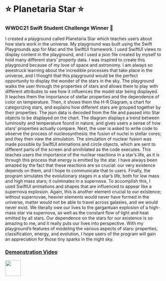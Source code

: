# ⭐️ Planetaria Star ⭐️

### WWDC21 Swift Student Challenge Winner 🥇

I created a playground called Planetaria Star which teaches users about how stars work in the universe. My playground was built using the Swift Playgrounds app for Mac and the SwiftUI framework. I used SwiftUI views to display content in the playground, and I used a json file created by myself to hold many different stars’ property data. I was inspired to create this playground because of my love of space and astronomy. I am always so awestruck learning about the incredible processes that take place in the universe, and I thought that this playground would be the perfect opportunity to display the wonder of the stars in the sky. The playground walks the user through the properties of stars and allows them to play with different attributes to see how it influences the model star being displayed. It teaches them the importance of stellar properties and the dependence of color on temperature. Then, it shows them the H-R Diagram, a chart for categorizing stars, and explains how different stars are grouped together by their properties. The json data is decoded from the file and passed into Star objects to be displayed on the chart. The diagram displays a trend between luminosity and temperature found in nature, and gives users a sense of how stars’ properties actually compare. Next, the user is asked to write code to observe the process of nucleosynthesis: the fusion of nuclei in stellar cores; and they then view the simulation. The simulation of nuclear fusion was made possible by SwiftUI animations and circle objects, which are sent to different parts of the screen and annihilated as the code executes. This teaches users the importance of the nuclear reactions in a star’s life, as it is through this process that energy is emitted by the star. I have always been amazed by the fact that these reactions are so crucial: our very existence depends on them, and I hope to communicate that to users. Finally, the program simulates the evolutionary stages in a star’s life, both for low mass and high mass stars; it culminates in a supernova. To accomplish this, I used SwiftUI animations and shapes that are influenced to appear like a supernova explosion. Again, this is another element crucial to our existence; without supernovae, heavier elements would never have formed in the universe, matter would not be able to travel across galaxies, and we would never exist. We literally owe our lives to the gargantuan explosion of a high-mass star via supernova, as well as the constant flow of light and heat emitted by all stars. Our dependence on the stars for our existence is so amazing to me, and it really puts our lives into perspective. With my playground’s features of modeling the various aspects of stars: properties, classification, energy, and evolution, I hope users of the program will gain an appreciation for those tiny sparks in the night sky.

### [Demonstration Video](https://www.youtube.com/watch?v=BNZVWEaMUXU)


<img src="https://github.com/joerup2004/planetariastar/blob/main/Screenshots/Planetaria%20Star%20Icon.png?raw=true" border="0" style="width:50px;height:50px">
